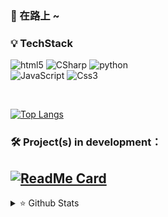 ###   🔎 在路上 ~

###   💡 TechStack
![html5](https://img.shields.io/badge/html5-E34F26.svg?logoWidth=20&style=for-the-badge&logo=html5&logoColor=ffffff)
![CSharp](https://img.shields.io/badge/CSharp-641e77.svg?logoWidth=20&style=for-the-badge&logo=csharp&logoColor=ffffff)
![python](https://img.shields.io/badge/Python-FBBE55.svg?logoWidth=20&style=for-the-badge&logo=Python&logoColor=ffffff)
<br>
![JavaScript](https://img.shields.io/badge/JavaScript-efda4d.svg?logoWidth=20&style=for-the-badge&logo=JavaScript&logoColor=FFFFFF)
![Css3](https://img.shields.io/badge/CSS3-2bacdf.svg?logoWidth=20&style=for-the-badge&logo=CSS3&logoColor=FFFFFF)




<br>

[![Top Langs](https://github-readme-stats.vercel.app/api/top-langs/?username=FreeXMelody&layout=compact)](https://github.com/FreeXMelody/github-readme-stats)

###   🛠️ Project(s) in development：
[![ReadMe Card](https://github-readme-stats.vercel.app/api/pin/?username=FreeXMelody&repo=NetworkCrawler&theme=vue)](https://github.com/FreeXMelody/NetworkCrawler)
---

<details>
   <summary>⭐ Github Stats</summary>
   <img align="left" style="display: block;" alt="[Fx.Lab_Christer's github stats" src="https://github-readme-stats.vercel.app/api?username=FreeXMelody&show_icons=true&hide_border=true&theme=vue" />
</details>
